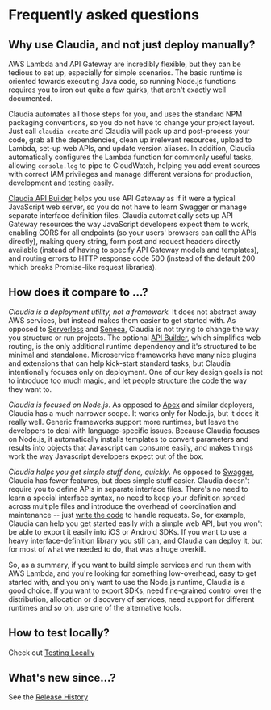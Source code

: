 # Frequently asked questions

## Why use Claudia, and not just deploy manually?

AWS Lambda and API Gateway are incredibly flexible, but they can be tedious to set up, especially for simple scenarios. The basic runtime is oriented towards executing Java code, so running Node.js functions requires you to iron out quite a few quirks, that aren't exactly well documented. 

Claudia automates all those steps for you, and uses the standard NPM packaging conventions, so you do not have to change your project layout. Just call `claudia create` and Claudia will pack up and post-process your code, grab all the dependencies, clean up irrelevant resources, upload to Lambda, set-up web APIs, and update version aliases. In addition, Claudia automatically configures the Lambda function for commonly useful tasks, allowing `console.log` to pipe to CloudWatch, helping you add event sources with correct IAM privileges and manage different versions for production, development and testing easily.

[Claudia API Builder](https://github.com/claudiajs/claudia-api-builder) helps you use API Gateway as if it were a typical JavaScript web server, so you do not have to learn Swagger or manage separate interface definition files. Claudia automatically sets up API Gateway resources the way JavaScript developers expect them to work, enabling CORS for all endpoints (so your users' browsers can call the APIs directly), making query string, form post and request headers directly available (instead of having to specify API Gateway models and templates), and routing errors to HTTP response code 500 (instead of the default 200 which breaks Promise-like request libraries).

## How does it compare to ...?

_Claudia is a deployment utility, not a framework._ It does not abstract away AWS services, but instead makes them easier to get started with. As opposed to [Serverless](https://github.com/serverless/serverless) and [Seneca](http://senecajs.org/), Claudia is not trying to change the way you structure or run projects. The optional [API Builder](https://github.com/claudiajs/claudia-api-builder), which simplifies web routing, is the only additional runtime dependency and it's structured to be minimal and standalone. Microservice frameworks have many nice plugins and extensions that can help kick-start standard tasks, but Claudia intentionally focuses only on deployment. One of our key design goals is not to introduce too much magic, and let people structure the code the way they want to.

_Claudia is focused on Node.js_. As opposed to [Apex](https://github.com/apex/apex) and similar deployers, Claudia has a much narrower scope. It works only for Node.js, but it does it really well. Generic frameworks support more runtimes, but leave the developers to deal with language-specific issues. Because Claudia focuses on Node.js, it automatically installs templates to convert parameters and results into objects that Javascript can consume easily, and makes things work the way Javascript developers expect out of the box.

_Claudia helps you get simple stuff done, quickly_. As opposed to [Swagger](http://swagger.io/), Claudia has fewer features, but does simple stuff easier. Claudia doesn't require you to define APIs in separate interface files. There's no need to learn a special interface syntax, no need to keep your definition spread across multiple files and introduce the overhead of coordination and maintenance -- just [write the code](https://github.com/claudiajs/example-projects/blob/master/web-api/web.js) to handle requests. So, for example, Claudia can help you get started easily with a simple web API, but you won't be able to export it easily into iOS or Android SDKs. If you want to use a heavy interface-definition library you still can, and Claudia can deploy it, but for most of what we needed to do, that was a huge overkill.

So, as a summary, if you want to build simple services and run them with AWS Lambda, and you're looking for something low-overhead,  easy to get started with, and you only want to use the Node.js runtime, Claudia is a good choice. If you want to export SDKs, need fine-grained control over the distribution, allocation or discovery of services, need support for different runtimes and so on, use one of the alternative tools.

## How to test locally?

Check out [Testing Locally](https://claudiajs.com/tutorials/testing-locally.html)

## What's new since...?

See the [Release History](RELEASES.md)
